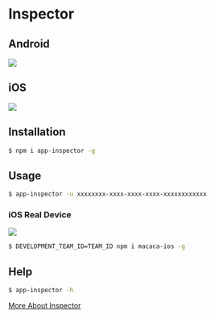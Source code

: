 # Inspector

## Android

![](http://ww4.sinaimg.cn/large/7dfcf2f7gw1f7bwlhpakwg20s40kge3k.gif)

## iOS

![](http://ww4.sinaimg.cn/large/7dfcf2f7gw1f7bwp1mgiyg20s40kg7wh.gif)

## Installation

``` bash
$ npm i app-inspector -g
```

## Usage

``` bash
$ app-inspector -u xxxxxxxx-xxxx-xxxx-xxxx-xxxxxxxxxxxx
```

### iOS Real Device

![](http://wx1.sinaimg.cn/large/6d308bd9gy1fg7cnt9hf6j20t70h7782.jpg)

``` bash
$ DEVELOPMENT_TEAM_ID=TEAM_ID npm i macaca-ios -g
```

## Help

``` bash
$ app-inspector -h
```

[More About Inspector](//github.com/macacajs/app-inspector)

